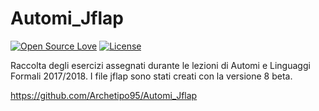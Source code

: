 # Automi_Jflap

[![Open Source Love](https://badges.frapsoft.com/os/v1/open-source.svg?v=103)](https://opensource.org/licenses/Apache-2.0) [![License](https://img.shields.io/badge/license-Apache%202.0-blue.svg)](https://www.apache.org/licenses/LICENSE-2.0)

Raccolta degli esercizi assegnati durante le lezioni di Automi e Linguaggi Formali 2017/2018.
I file jflap sono stati creati con la versione 8 beta.

<https://github.com/Archetipo95/Automi_Jflap>


